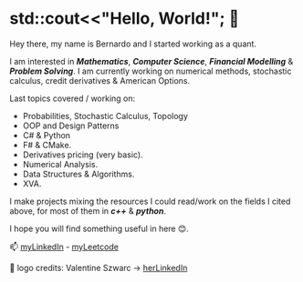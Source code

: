 # std::cout<<"Hello, World!"; 👋

Hey there, my name is Bernardo and I started working as a quant.

I am interested in ***Mathematics***, ***Computer Science***, ***Financial Modelling*** & ***Problem Solving***.
I am currently working on numerical methods, stochastic calculus, credit derivatives & American Options.

Last topics covered / working on:
  - Probabilities, Stochastic Calculus, Topology
  - OOP and Design Patterns
  - C# & Python
  - F# & CMake.
  - Derivatives pricing (very basic).
  - Numerical Analysis.
  - Data Structures & Algorithms.
  - XVA.

I make projects mixing the resources I could read/work on the fields I cited above, for most of them in ***c++*** & ***python***.

I hope you will find something useful in here 😊.

📫 [myLinkedIn](www.linkedin.com/in/bernardocohen) - [myLeetcode](https://leetcode.com/bernardo_cohen/)


🎨 logo credits: Valentine Szwarc -> [herLinkedIn](https://www.linkedin.com/in/valentine-szwarc-a90112186/)
<!---
- 👋 Hi, I’m @bdcbqa314159
- 👀 I’m interested in ...
- 🌱 I’m currently learning ...
- 💞️ I’m looking to collaborate on ...
- 📫 How to reach me ...
bdcbqa314159/bdcbqa314159 is a ✨ special ✨ repository because its `README.md` (this file) appears on your GitHub profile.
You can click the Preview link to take a look at your changes.
--->
